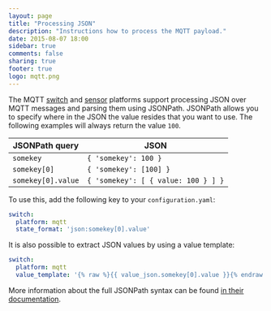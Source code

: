 ```yaml
---
layout: page
title: "Processing JSON"
description: "Instructions how to process the MQTT payload."
date: 2015-08-07 18:00
sidebar: true
comments: false
sharing: true
footer: true
logo: mqtt.png
---
```


The MQTT [switch](/components/switch.mqtt/) and [sensor](/components/sensor.mqtt/) platforms support processing JSON over MQTT messages and parsing them using JSONPath. JSONPath allows you to specify where in the JSON the value resides that you want to use. The following examples will always return the value `100`.

| JSONPath query | JSON |
| -------------- | ---- |
| `somekey` | `{ 'somekey': 100 }`
| `somekey[0]` | `{ 'somekey': [100] }`
| `somekey[0].value` | `{ 'somekey': [ { value: 100 } ] }`

To use this, add the following key to your `configuration.yaml`:

```yaml
switch:
  platform: mqtt
  state_format: 'json:somekey[0].value'
```
It is also possible to extract JSON values by using a value template:

```yaml
switch:
  platform: mqtt
  value_template: '{% raw %}{{ value_json.somekey[0].value }}{% endraw %}'
```

More information about the full JSONPath syntax can be found [in their documentation](https://github.com/kennknowles/python-jsonpath-rw#jsonpath-syntax).
